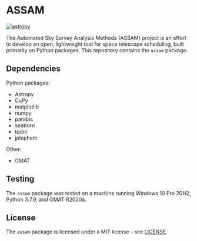 # ASSAM

[![astropy](http://img.shields.io/badge/powered%20by-AstroPy-orange.svg?style=flat)](http://www.astropy.org/)

The Automated Sky Survey Analysis Methods (ASSAM) project is an effort to develop an open, lightweight tool for space telescope scheduling, built primarily on Python packages. This repository contains the `assam` package.

## Dependencies

Python packages:
* Astropy
* CuPy
* matplotlib
* numpy
* pandas
* seaborn
* tqdm
* jplephem

Other:
* GMAT

## Testing

The `assam` package was tested on a machine running Windows 10 Pro 20H2, Python 3.7.9, and GMAT R2020a.

## License

The `assam` package is licensed under a MIT license - see [LICENSE](LICENSE).
